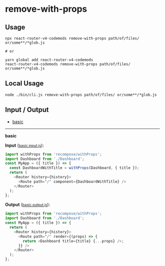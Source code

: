 # remove-with-props


## Usage

```
npx react-router-v4-codemods remove-with-props path/of/files/ or/some**/*glob.js

# or

yarn global add react-router-v4-codemods
react-router-v4-codemods remove-with-props path/of/files/ or/some**/*glob.js
```

## Local Usage
```
node ./bin/cli.js remove-with-props path/of/files/ or/some**/*glob.js
```

## Input / Output

<!--FIXTURES_TOC_START-->
* [basic](#basic)
<!--FIXTURES_TOC_END-->

<!--FIXTURES_CONTENT_START-->
---
<a id="basic">**basic**</a>

**Input** (<small>[basic.input.js](transforms/remove-with-props/__testfixtures__/basic.input.js)</small>):
```js
import withProps from 'recompose/withProps';
import Dashboard from './Dashboard';
const MyApp = ({ title }) => {
  const DashboardWithTitle = withProps(Dashboard, { title });
  return (
    <Router history={history}>
      <Route path="/" component={DashboardWithTitle} />
    </Router>
  );
};

```

**Output** (<small>[basic.output.js](transforms/remove-with-props/__testfixtures__/basic.output.js)</small>):
```js
import withProps from 'recompose/withProps';
import Dashboard from './Dashboard';
const MyApp = ({ title }) => {
  return (
    <Router history={history}>
      <Route path="/" render={(props) => {
        return <Dashboard title={title} {...props} />;
      }} />
    </Router>
  );
};

```
<!--FIXTURES_CONTENT_END-->